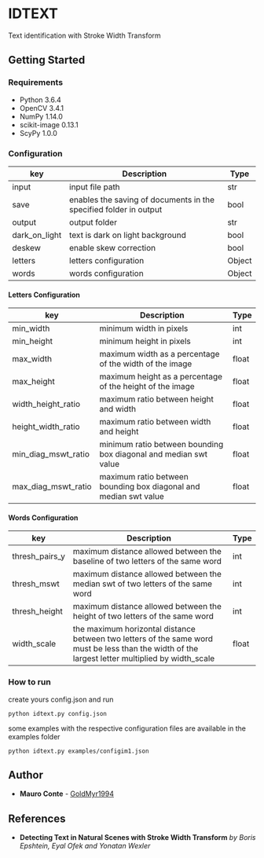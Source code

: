 # IDTEXT
Text identification with Stroke Width Transform

## Getting Started

### Requirements
- Python 3.6.4 
- OpenCV 3.4.1
- NumPy 1.14.0
- scikit-image 0.13.1
- ScyPy 1.0.0


### Configuration
| key                          | Description                          | Type  |
| -----------------------------|--------------------------------------| ------|
| input                        | input file path                      | str   |
| save                         | enables the saving of documents in the specified folder in output  | bool  |
| output                       | output folder                        | str   |
| dark_on_light                | text is dark on light background     | bool  |
| deskew                       | enable skew correction                 | bool|
| letters                      | letters configuration                | Object|
| words                        | words configuration                  | Object|


#### Letters Configuration
| key                    | Description                                                      | Type    |
| -----------------------|------------------------------------------------------------------| --------|
| min_width              | minimum width in pixels                                          | int     |
| min_height             | minimum height in pixels                                         | int     |
| max_width              | maximum width as a percentage of the width of the image          | float   |
| max_height             | maximum height as a percentage of the height of the image        | float   |
| width_height_ratio     | maximum ratio between height and width                           | float   |
| height_width_ratio     | maximum ratio between width and height                           | float   |
| min_diag_mswt_ratio    | minimum ratio between bounding box diagonal and median swt value | float   |
| max_diag_mswt_ratio    | maximum ratio between bounding box diagonal and median swt value | float   |


#### Words Configuration
| key                | Description                                                                      | Type    |
| -------------------|----------------------------------------------------------------------------------| --------|
| thresh_pairs_y     | maximum distance allowed between the baseline of two letters of the same word    | int     |
| thresh_mswt        | maximum distance allowed between the median swt of two letters of the same word  | int     |
| thresh_height      | maximum distance allowed between the height of two letters of the same word      | int     |
| width_scale        | the maximum horizontal distance between two letters of the same word must be less than the width of the largest letter multiplied by width_scale                                                         | float   |

### How to run
create yours config.json and run
```
python idtext.py config.json
```
some examples with the respective configuration files are available in the examples folder
```
python idtext.py examples/configim1.json
```


## Author

* **Mauro Conte** - [GoldMyr1994](https://github.com/GoldMyr1994)

## References
 - **Detecting Text in Natural Scenes with Stroke Width Transform** *by Boris Epshtein, Eyal Ofek and Yonatan Wexler*
